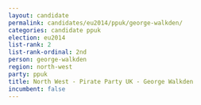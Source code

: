 ```yaml
---
layout: candidate
permalink: candidates/eu2014/ppuk/george-walkden/
categories: candidate ppuk
election: eu2014
list-rank: 2
list-rank-ordinal: 2nd
person: george-walkden
region: north-west
party: ppuk
title: North West - Pirate Party UK - George Walkden
incumbent: false
---
```

